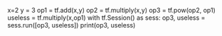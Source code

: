 x=2
y = 3
op1 = tf.add(x,y)
op2 = tf.multiply(x,y)
op3 = tf.pow(op2, op1)
useless = tf.multiply(x,op1)
with tf.Session() as sess:
    op3, useless = sess.run([op3, useless])
    print(op3, useless)
